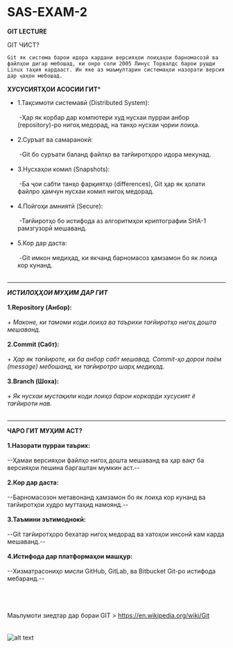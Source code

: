 # SAS-EXAM-2
**GIT LECTURE**


GIT ЧИСТ?
```
Git як система барои идора кардани версияҳои лоиҳаҳои барномасозӣ ва файлҳои дигар мебошад, ки онро соли 2005 Линус Торвалдс барои рушди Linux таҳия кардааст. Ин яке аз маъмултарин системаҳои назорати версия дар ҷаҳон мебошад.
```
**ХУСУСИЯТҲОИ АСОСИИ ГИТ***<br>
 - 1.Тақсимоти системавӣ (Distributed System):<br><br>
   &nbsp;-Ҳар як корбар дар компютери худ нусхаи пурраи анбор (repository)-ро нигоҳ медорад, на танҳо нусхаи ҷории лоиҳа.<br><br>
- 2.Суръат ва самаранокӣ:<br><br>
   &nbsp;-Git бо суръати баланд файлҳо ва тағйиротҳоро идора мекунад.<br><br>
- 3.Нусхаҳои комил (Snapshots):<br><br>
   &nbsp;-Ба ҷои сабти танҳо фарқиятҳо (differences), Git ҳар як ҳолати файлро ҳамчун нусхаи комил нигоҳ медорад.<br><br>
- 4.Пойгоҳи амниятӣ (Secure):<br><br>
   &nbsp;-Тағйиротҳо бо истифода аз алгоритмҳои криптографии SHA-1 рамзгузорӣ мешаванд.<br><br>
- 5.Кор дар даста:<br><br>
   &nbsp;-Git имкон медиҳад, ки якчанд барномасоз ҳамзамон бо як лоиҳа кор кунанд.<br><br>
____

***ИСТИЛОҲҲОИ МУҲИМ ДАР ГИТ***<br><br>
 **1.Repository (Анбор):**<br><br>
    + *Маконе, ки тамоми коди лоиҳа ва таърихи тағйиротҳо нигоҳ дошта мешаванд.* <br><br>
 **2.Commit (Сабт):**<br><br>
    + *Ҳар як тағйироте, ки ба анбор сабт мешавад. Commit-ҳо дорои паём (message) мебошанд, ки тағйиротро шарҳ медиҳад.* <br><br>
 **3.Branch (Шоха):**<br><br>
    + *Як нусхаи мустақили коди лоиҳа барои коркарди хусусият ё тағйироти нав.* <br><br>
___

**ЧАРО ГИТ МУҲИМ АСТ?**<br><br>
**1.Назорати пурраи таърих:**<br><br>
   --Ҳамаи версияҳои файлҳо нигоҳ дошта мешаванд ва ҳар вақт ба версияҳои пешина баргаштан мумкин аст.--<br><br>
**2.Кор дар даста:**<br><br>
   --Барномасозон метавонанд ҳамзамон бо як лоиҳа кор кунанд ва тағйиротҳои худро муттаҳид намоянд.--<br><br>
**3.Таъмини эътимоднокӣ:**<br><br>
   --Git тағйиротҳоро бехатар нигоҳ медорад ва хатоҳои инсонӣ кам карда мешаванд.--<br><br>
**4.Истифода дар платформаҳои машҳур:**<br><br>
   --Хизматрасониҳо мисли GitHub, GitLab, ва Bitbucket Git-ро истифода мебаранд.--<br><br>
<br><br><br>
Маьлумоти зиедтар дар бораи GIT > https://en.wikipedia.org/wiki/Git<br><br><br>
![alt text](https://avatars.dzeninfra.ru/get-zen_doc/3524431/pub_5f3fab30ec8ffe34a08705a2_5f3fab84f04e9a5d66c9aa23/scale_1200)
